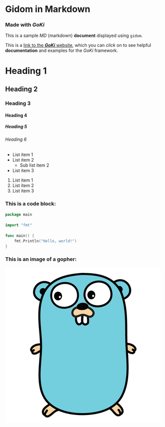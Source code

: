 # Gidom in Markdown

### Made with ***GoKi***

This is a sample _MD_ (markdown) **document** displayed using `gidom`.

This is a [link to the ***GoKi*** website](https://goki.dev), which you can _click_ on to see helpful **documentation** and examples for the *GoKi* framework.

# Heading 1
## Heading 2
### Heading 3
#### Heading 4
##### Heading 5
###### Heading 6

* List item 1
* List item 2
    * Sub list item 2
* List item 3

1. List item 1
2. List item 2
3. List item 3


### This is a code block:

```go
package main

import "fmt"

func main() {
    fmt.Println("Hello, world!")
}
```

### This is an image of a gopher: 

![Image of a gopher](gopher.png)